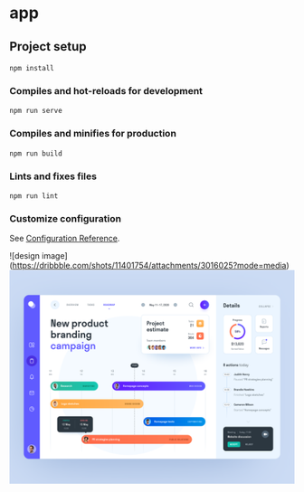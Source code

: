 # app

## Project setup
```
npm install
```

### Compiles and hot-reloads for development
```
npm run serve
```

### Compiles and minifies for production
```
npm run build
```

### Lints and fixes files
```
npm run lint
```

### Customize configuration
See [Configuration Reference](https://cli.vuejs.org/config/).

![design image] (https://dribbble.com/shots/11401754/attachments/3016025?mode=media)
![design image local](./design.png)


